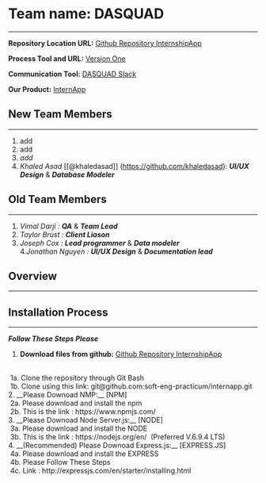 # Team name: DASQUAD 
---
**Repository Location URL:**  [Github Repository InternshipApp]( https://github.com/soft-eng-practicum/internapp )

**Process Tool and URL:**  [Version One]( https://www9.v1host.com/GeorgiaGwinnettCollege/ )

**Communication Tool:**  [DASQUAD Slack](https://ggc-dev.slack.com/messages/intern_app/)

**Our Product:**  [InternApp](http://ggc-internapp.herokuapp.com/)

## New Team Members
---
1. add  <br>
2. add  <br>
3. *add*  <br>
4. *Khaled Asad* [[@khaledasad]] (https://github.com/khaledasad):  ***UI/UX Design*** & ***Database Modeler***<br>

## Old Team Members
---
1. *Vimal Darji :*  ***QA*** & ***Team Lead*** <br>
2. *Taylor Brust :* ***Client Liason*** <br>
3. *Joseph Cox :*   ***Lead programmer*** & ***Data modeler***   
4.*Jonathan Nguyen :* ***UI/UX Design*** & ***Documentation lead***<br>

##  Overview
---




## Installation Process
---
***Follow These Steps Please*** <br/>
1. __Download files from github:__ [Github Repository InternshipApp]( https://github.com/soft-eng-practicum/internapp )
<br/>
	&nbsp;1a. Clone the repository through Git Bash<br/>
	&nbsp;1b. Clone using this link:  git@github.com:soft-eng-practicum/internapp.git
<br/>
2. __Please Downoad NMP:__  [NPM]
<br/>
   &nbsp;2a. Please download and install the npm <br/>
   &nbsp;2b. This is the link : https://www.npmjs.com/
<br/>
3. __Please Downoad Node Server.js:__  [NODE]
<br/>
	    &nbsp;3a. Please download and install the NODE <br/>
        &nbsp;3b. This is the link : https://nodejs.org/en/ &nbsp;(Preferred V.6.9.4 LTS)
<br/>
4. __(Recommended) Please Downoad Express.js:__  [EXPRESS.JS]
<br/>
        &nbsp;4a. Please download and install the EXPRESS <br/>
        &nbsp;4b. Please Follow These Steps <br/>
        &nbsp;4c. Link : http://expressjs.com/en/starter/installing.html
<br/>
	
	
